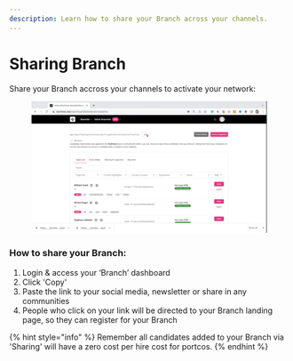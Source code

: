```yaml
---
description: Learn how to share your Branch across your channels.
---
```


# Sharing Branch

Share your Branch accross your channels to activate your network:

<figure><img src="../../.gitbook/assets/Sharing Branch.gif" alt=""><figcaption></figcaption></figure>



### How to share your Branch:

1. Login & access your ‘Branch’ dashboard
2. Click 'Copy'
3. Paste the link to your social media, newsletter or share in any communities&#x20;
4. People who click on your link will be directed to your Branch landing page, so they can register for your Branch

{% hint style="info" %}
Remember all candidates added to your Branch via 'Sharing' will have a zero cost per hire cost for portcos.&#x20;
{% endhint %}
